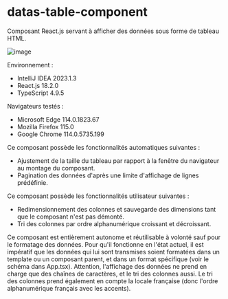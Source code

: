 # datas-table-component

Composant React.js servant à afficher des données sous forme de tableau HTML.

![image](https://github.com/alebus84/datastable-component/assets/132705913/18a3095c-5eaf-4a54-8d3a-8b78c9c15275)

Environnement :
- IntelliJ IDEA 2023.1.3
- React.js 18.2.0
- TypeScript 4.9.5

Navigateurs testés :
- Microsoft Edge 114.0.1823.67
- Mozilla Firefox 115.0
- Google Chrome 114.0.5735.199

Ce composant possède les fonctionnalités automatiques suivantes :
- Ajustement de la taille du tableau par rapport à la fenêtre du navigateur au montage du composant.
- Pagination des données d'après une limite d'affichage de lignes prédéfinie.

Ce composant possède les fonctionnalités utilisateur suivantes :
- Redimensionnement des colonnes et sauvegarde des dimensions tant que le composant n'est pas démonté.
- Tri des colonnes par ordre alphanumérique croissant et décroissant.

Ce composant est entièrement autonome et réutilisable à volonté sauf pour le formatage des données. Pour qu'il fonctionne en l'état actuel, il est impératif que les données qui lui sont transmises soient formatées dans un template ou un composant parent, et dans un format spécifique (voir le schéma dans App.tsx). Attention, l'affichage des données ne prend en charge que des chaînes de caractères, et le tri des colonnes aussi. Le tri des colonnes prend également en compte la locale française (donc l'ordre alphanumérique français avec les accents).
